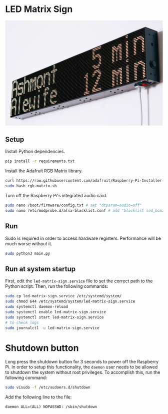 # LED Matrix Sign

[![](img/led-matrix-sign.jpg)](img/led-matrix-sign.jpg)

## Setup

Install Python dependencies.

```bash
pip install -r requirements.txt
```

Install the Adafruit RGB Matrix library.

```bash
curl https://raw.githubusercontent.com/adafruit/Raspberry-Pi-Installer-Scripts/refs/heads/main/rgb-matrix.sh > rgb-matrix.sh
sudo bash rgb-matrix.sh
```

Turn off the Raspberry Pi's integrated audio card.

```bash
sudo nano /boot/firmware/config.txt # set "dtparam=audio=off"
sudo nano /etc/modprobe.d/alsa-blacklist.conf # add "blacklist snd_bcm2835"
```

## Run

Sudo is required in order to access hardware registers. Performance will be much
worse without it.

```bash
sudo python3 main.py
```

## Run at system startup

First, edit the `led-matrix-sign.service` file to set the correct path to the
Python script. Then, run the following commands:

```bash
sudo cp led-matrix-sign.service /etc/systemd/system/
sudo chmod 644 /etc/systemd/system/led-matrix-sign.service
sudo systemctl daemon-reload
sudo systemctl enable led-matrix-sign.service
sudo systemctl start led-matrix-sign.service
# to check logs
sudo journalctl -u led-matrix-sign.service
```

# Shutdown button

Long press the shutdown button for 3 seconds to power off the Raspberry Pi. In
order to setup this functionality, the `daemon` user needs to be allowed to
shutdown the system without root privileges. To accomplish this, run the
following command:

```bash
sudo visudo -f /etc/sudoers.d/shutdown
```

Add the following line to the file:

```
daemon ALL=(ALL) NOPASSWD: /sbin/shutdown
```
